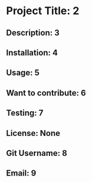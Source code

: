 
  # 
  # Project Title: 2
  ## Description: 3
  ## Installation: 4
  ## Usage: 5
  ## Want to contribute: 6
  ## Testing: 7
  ## License:  None
  ## Git Username: 8
  ## Email: 9
